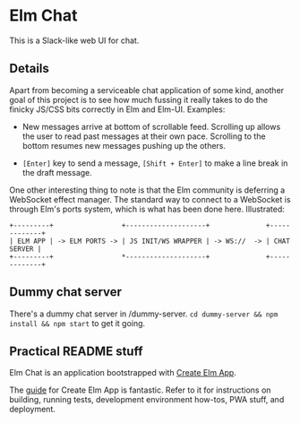 # Elm Chat

This is a Slack-like web UI for chat.

## Details

Apart from becoming a serviceable chat application of some kind, another goal of this project is to see how much fussing it really takes to do the finicky JS/CSS bits correctly in Elm and Elm-UI. Examples:

* New messages arrive at bottom of scrollable feed. Scrolling up allows the user to read past messages at their own pace. Scrolling to the bottom resumes new messages pushing up the others.

* `[Enter]` key to send a message, `[Shift + Enter]` to make a line break in the draft message.

One other interesting thing to note is that the Elm community is deferring a WebSocket effect manager. The standard way to connect to a WebSocket is through Elm's ports system, which is what has been done here. Illustrated:

```
+---------+                 +--------------------+              +-------------+
| ELM APP | -> ELM PORTS -> | JS INIT/WS WRAPPER | -> WS://  -> | CHAT SERVER |
+---------+                 *--------------------+              +-------------+
```

## Dummy chat server

There's a dummy chat server in /dummy-server. `cd dummy-server && npm install && npm start` to get it going.

## Practical README stuff

Elm Chat is an application bootstrapped with [Create Elm App](https://github.com/halfzebra/create-elm-app).

The [guide](https://github.com/halfzebra/create-elm-app/blob/master/template/README.md) for Create Elm App is fantastic. Refer to it for instructions on building, running tests, development environment how-tos, PWA stuff, and deployment.
